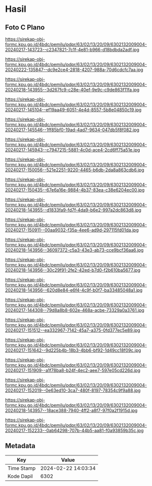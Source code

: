 # Hasil

## Foto C Plano

https://sirekap-obj-formc.kpu.go.id/4bdc/pemilu/pdpr/63/02/13/20/09/6302132009004-20240217-143723--c2347821-7c1f-4e81-b966-d18bdbda2adf.jpg

https://sirekap-obj-formc.kpu.go.id/4bdc/pemilu/pdpr/63/02/13/20/09/6302132009004-20240222-135847--dc9e2ce4-2818-4207-988a-70d6cdcfc7aa.jpg

https://sirekap-obj-formc.kpu.go.id/4bdc/pemilu/pdpr/63/02/13/20/09/6302132009004-20240218-143955--3d267fc9-c28e-40ef-9e9c-c9de863f11fa.jpg

https://sirekap-obj-formc.kpu.go.id/4bdc/pemilu/pdpr/63/02/13/20/09/6302132009004-20240217-145104--ef19aa49-6051-4e4d-8557-5b8e04850c19.jpg

https://sirekap-obj-formc.kpu.go.id/4bdc/pemilu/pdpr/63/02/13/20/09/6302132009004-20240217-145546--1ff85bf0-19ad-4ad7-9634-047db5f8f082.jpg

https://sirekap-obj-formc.kpu.go.id/4bdc/pemilu/pdpr/63/02/13/20/09/6302132009004-20240217-145943--c7947215-5881-4c0d-ace4-2cd6ff75a51e.jpg

https://sirekap-obj-formc.kpu.go.id/4bdc/pemilu/pdpr/63/02/13/20/09/6302132009004-20240217-150056--521e2251-9220-4465-b6db-2da8a863cdb6.jpg

https://sirekap-obj-formc.kpu.go.id/4bdc/pemilu/pdpr/63/02/13/20/09/6302132009004-20240217-150435--67e6a16e-9884-4b37-83ea-c38e6204ec00.jpg

https://sirekap-obj-formc.kpu.go.id/4bdc/pemilu/pdpr/63/02/13/20/09/6302132009004-20240218-143955--d1833fa9-fd7f-4da9-b6e2-997a2dc863d8.jpg

https://sirekap-obj-formc.kpu.go.id/4bdc/pemilu/pdpr/63/02/13/20/09/6302132009004-20240217-150911--00aa9032-f35a-4ee6-ad9d-297115fd01da.jpg

https://sirekap-obj-formc.kpu.go.id/4bdc/pemilu/pdpr/63/02/13/20/09/6302132009004-20240218-143956--36097372-c5a3-43e3-ab73-cce9bcf36aa6.jpg

https://sirekap-obj-formc.kpu.go.id/4bdc/pemilu/pdpr/63/02/13/20/09/6302132009004-20240218-143956--30c29f91-2fe2-42ed-b7d0-f2b610ba5677.jpg

https://sirekap-obj-formc.kpu.go.id/4bdc/pemilu/pdpr/63/02/13/20/09/6302132009004-20240218-143956--620d8e84-e6f4-4c9f-b0f7-ba33485048a1.jpg

https://sirekap-obj-formc.kpu.go.id/4bdc/pemilu/pdpr/63/02/13/20/09/6302132009004-20240217-144308--79d8a8b8-602e-468a-acbe-73329a0a3761.jpg

https://sirekap-obj-formc.kpu.go.id/4bdc/pemilu/pdpr/63/02/13/20/09/6302132009004-20240217-151512--ea332967-7142-45a7-a375-0fd377ec5e89.jpg

https://sirekap-obj-formc.kpu.go.id/4bdc/pemilu/pdpr/63/02/13/20/09/6302132009004-20240217-151642--9d225b4b-18b3-4bb6-bf92-1d49cc18f09c.jpg

https://sirekap-obj-formc.kpu.go.id/4bdc/pemilu/pdpr/63/02/13/20/09/6302132009004-20240217-151909--a1f78ba8-b24f-4ec2-aee7-597e05cd226d.jpg

https://sirekap-obj-formc.kpu.go.id/4bdc/pemilu/pdpr/63/02/13/20/09/6302132009004-20240217-152019--0e63ed10-3ca7-480f-8197-78354c9f9a88.jpg

https://sirekap-obj-formc.kpu.go.id/4bdc/pemilu/pdpr/63/02/13/20/09/6302132009004-20240218-143957--18ace388-7940-4ff2-a8f7-97f0a2f1915d.jpg

https://sirekap-obj-formc.kpu.go.id/4bdc/pemilu/pdpr/63/02/13/20/09/6302132009004-20240217-152233--0ab64298-707b-44b5-aa81-f0a93859b35c.jpg


## Metadata

| Key        | Value               |
| ---------- | ------------------- |
| Time Stamp | 2024-02-22 14:03:34 |
| Kode Dapil | 6302                |



